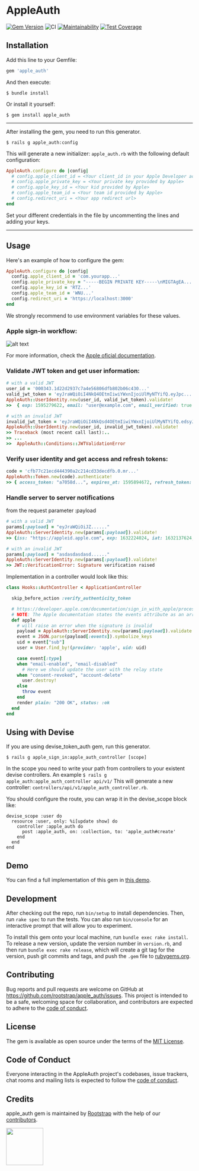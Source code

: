 # AppleAuth

[![Gem Version](https://badge.fury.io/rb/apple_auth.svg)](https://badge.fury.io/rb/apple_auth)
![CI](https://github.com/rootstrap/apple_auth/actions/workflows/ci.yml/badge.svg?branch=master)
[![Maintainability](https://api.codeclimate.com/v1/badges/78453501221a76e3806e/maintainability)](https://codeclimate.com/github/rootstrap/apple_sign_in/maintainability)
[![Test Coverage](https://api.codeclimate.com/v1/badges/78453501221a76e3806e/test_coverage)](https://codeclimate.com/github/rootstrap/apple_sign_in/test_coverage)

## Installation

Add this line to your Gemfile:

```ruby
gem 'apple_auth'
```

And then execute:

    $ bundle install

Or install it yourself:

    $ gem install apple_auth

---

After installing the gem, you need to run this generator.

    $ rails g apple_auth:config

This will generate a new initializer: `apple_auth.rb` with the following default configuration:

```ruby
AppleAuth.configure do |config|
  # config.apple_client_id = <Your client_id in your Apple Developer account>
  # config.apple_private_key = <Your private key provided by Apple>
  # config.apple_key_id = <Your kid provided by Apple>
  # config.apple_team_id = <Your team id provided by Apple>
  # config.redirect_uri = <Your app redirect url>
end
```

Set your different credentials in the file by uncommenting the lines and adding your keys.

---

## Usage

Here's an example of how to configure the gem:

```ruby
AppleAuth.configure do |config|
  config.apple_client_id = 'com.yourapp...'
  config.apple_private_key = "-----BEGIN PRIVATE KEY-----\nMIGTAgEA....\n-----END PRIVATE KEY-----"
  config.apple_key_id = 'RTZ...'
  config.apple_team_id = 'WNU...'
  config.redirect_uri = 'https://localhost:3000'
end
```

We strongly recommend to use environment variables for these values.

### Apple sign-in workflow:

![alt text](https://docs-assets.developer.apple.com/published/360d59b776/rendered2x-1592224731.png)

For more information, check the [Apple oficial documentation](https://developer.apple.com/documentation/sign_in_with_apple/sign_in_with_apple_rest_api).

### Validate JWT token and get user information:

```ruby
# with a valid JWT
user_id = '000343.1d22d2937c7a4e56806dfb802b06c430...'
valid_jwt_token = 'eyJraWQiOiI4NkQ4OEtmIiwiYWxnIjoiUlMyNTYifQ.eyJpc...'
AppleAuth::UserIdentity.new(user_id, valid_jwt_token).validate!
>>  { exp: 1595279622, email: "user@example.com", email_verified: true , ...}

# with an invalid JWT
invalid_jwt_token = 'eyJraWQiOiI4NkQsd4OEtmIiwiYWxnIjoiUlMyNTYifQ.edsyJpc...'
AppleAuth::UserIdentity.new(user_id, invalid_jwt_token).validate!
>> Traceback (most recent call last):..
>> ...
>>  AppleAuth::Conditions::JWTValidationError
```

### Verify user identity and get access and refresh tokens:

```ruby
code = 'cfb77c21ecd444390a2c214cd33decdfb.0.mr...'
AppleAuth::Token.new(code).authenticate!
>> { access_token: "a7058d...", expires_at: 1595894672, refresh_token: "r8f1ce..." }
```

### Handle server to server notifications

from the request parameter :payload

```ruby
# with a valid JWT
params[:payload] = "eyJraWQiOiJZ......"
AppleAuth::ServerIdentity.new(params[:payload]).validate!
>> {iss: "https://appleid.apple.com", exp: 1632224024, iat: 1632137624, jti: "yctpp1ZHaGCzaNB9PWB4DA",...}

# with an invalid JWT
params[:payload] = "asdasdasdasd......"
AppleAuth::ServerIdentity.new(params[:payload]).validate!
>> JWT::VerificationError: Signature verification raised
```

Implementation in a controller would look like this:

```ruby
class Hooks::AuthController < ApplicationController

  skip_before_action :verify_authenticity_token

  # https://developer.apple.com/documentation/sign_in_with_apple/processing_changes_for_sign_in_with_apple_accounts
  # NOTE: The Apple documentation states the events attribute as an array but is in fact a stringified json object
  def apple
    # will raise an error when the signature is invalid
    payload = AppleAuth::ServerIdentity.new(params[:payload]).validate!
    event = JSON.parse(payload[:events]).symbolize_keys
    uid = event["sub"]
    user = User.find_by!(provider: 'apple', uid: uid)

    case event[:type]
    when "email-enabled", "email-disabled"
      # Here we should update the user with the relay state
    when "consent-revoked", "account-delete"
      user.destroy!
    else
      throw event
    end
    render plain: "200 OK", status: :ok
  end
end
```

## Using with Devise

If you are using devise_token_auth gem, run this generator.

    $ rails g apple_sign_in:apple_auth_controller [scope]

In the scope you need to write your path from controllers to your existent devise controllers.
An example `$ rails g apple_auth:apple_auth_controller api/v1/`
This will generate a new controller: `controllers/api/v1/apple_auth_controller.rb`.

You should configure the route, you can wrap it in the devise_scope block like:

```
devise_scope :user do
  resource :user, only: %i[update show] do
    controller :apple_auth do
      post :apple_auth, on: :collection, to: 'apple_auth#create'
    end
  end
end
```

## Demo

You can find a full implementation of this gem in [this demo](https://github.com/rootstrap/apple-sign-in-rails).

## Development

After checking out the repo, run `bin/setup` to install dependencies. Then, run `rake spec` to run the tests. You can also run `bin/console` for an interactive prompt that will allow you to experiment.

To install this gem onto your local machine, run `bundle exec rake install`. To release a new version, update the version number in `version.rb`, and then run `bundle exec rake release`, which will create a git tag for the version, push git commits and tags, and push the `.gem` file to [rubygems.org](https://rubygems.org).

## Contributing

Bug reports and pull requests are welcome on GitHub at https://github.com/rootstrap/apple_auth/issues. This project is intended to be a safe, welcoming space for collaboration, and contributors are expected to adhere to the [code of conduct](https://github.com/rootstrap/apple_auth/blob/master/CODE_OF_CONDUCT.md).

## License

The gem is available as open source under the terms of the [MIT License](https://opensource.org/licenses/MIT).

## Code of Conduct

Everyone interacting in the AppleAuth project's codebases, issue trackers, chat rooms and mailing lists is expected to follow the [code of conduct](https://github.com/rootstrap/apple_auth/blob/master/CODE_OF_CONDUCT.md).

## Credits

apple_auth gem is maintained by [Rootstrap](http://www.rootstrap.com) with the help of our
[contributors](https://github.com/rootstrap/apple_auth/contributors).

[<img src="https://s3-us-west-1.amazonaws.com/rootstrap.com/img/rs.png" width="100"/>](http://www.rootstrap.com)
